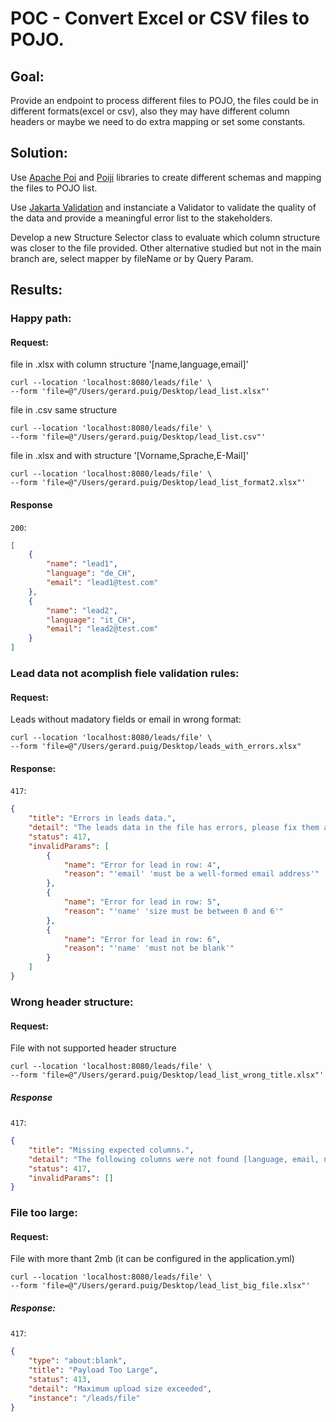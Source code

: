 # POC - Convert Excel or CSV files to POJO.

## Goal:

Provide an endpoint to process different files to POJO, the files could be in different formats(excel or csv), also they may have different column headers or maybe we need to do extra mapping or set some constants.

## Solution:

Use [Apache Poi](https://poi.apache.org/) and [Poiji](https://github.com/ozlerhakan/poiji?tab=readme-ov-file) libraries to create different schemas and mapping the files to POJO list.

Use [Jakarta Validation](https://beanvalidation.org/) and instanciate a Validator to validate the quality of the data and provide a meaningful error list to the stakeholders.

Develop a new Structure Selector class to evaluate which column structure was closer to the file provided. Other alternative studied but not in the main branch are, select mapper by fileName or by Query Param.

## Results:

### Happy path:
#### Request:

file in .xlsx with column structure '[name,language,email]'
```curl
curl --location 'localhost:8080/leads/file' \
--form 'file=@"/Users/gerard.puig/Desktop/lead_list.xlsx"'
````
file in .csv same structure
```curl
curl --location 'localhost:8080/leads/file' \
--form 'file=@"/Users/gerard.puig/Desktop/lead_list.csv"'
````
file in .xlsx and with structure '[Vorname,Sprache,E-Mail]'
```curl
curl --location 'localhost:8080/leads/file' \
--form 'file=@"/Users/gerard.puig/Desktop/lead_list_format2.xlsx"'
```

#### Response 
`200`:

```json
[
    {
        "name": "lead1",
        "language": "de_CH",
        "email": "lead1@test.com"
    },
    {
        "name": "lead2",
        "language": "it_CH",
        "email": "lead2@test.com"
    }
]
```


### Lead data not acomplish fiele validation rules:

#### Request:

Leads without madatory fields or email in wrong format:
```curl
curl --location 'localhost:8080/leads/file' \
--form 'file=@"/Users/gerard.puig/Desktop/leads_with_errors.xlsx"
````

#### Response:
`417`:

```json
{
    "title": "Errors in leads data.",
    "detail": "The leads data in the file has errors, please fix them and retry.",
    "status": 417,
    "invalidParams": [
        {
            "name": "Error for lead in row: 4",
            "reason": "'email' 'must be a well-formed email address'"
        },
        {
            "name": "Error for lead in row: 5",
            "reason": "'name' 'size must be between 0 and 6'"
        },
        {
            "name": "Error for lead in row: 6",
            "reason": "'name' 'must not be blank'"
        }
    ]
}
```

### Wrong header structure:

#### Request:
File with not supported header structure
```curl
curl --location 'localhost:8080/leads/file' \
--form 'file=@"/Users/gerard.puig/Desktop/lead_list_wrong_title.xlsx"'
````

##### Response 
`417`:

```json
{
    "title": "Missing expected columns.",
    "detail": "The following columns were not found [language, email, name]",
    "status": 417,
    "invalidParams": []
}
```

### File too large:

#### Request:
File with more thant 2mb (it can be configured in the application.yml)
```curl
curl --location 'localhost:8080/leads/file' \
--form 'file=@"/Users/gerard.puig/Desktop/lead_list_big_file.xlsx"'
````
##### Response:
`417`:

```json
{
    "type": "about:blank",
    "title": "Payload Too Large",
    "status": 413,
    "detail": "Maximum upload size exceeded",
    "instance": "/leads/file"
}
```


```
